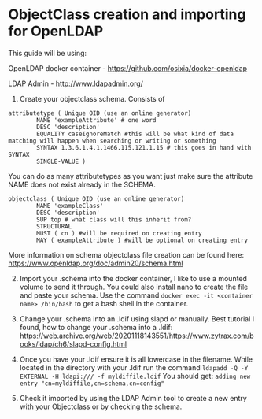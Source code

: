 # ObjectClass creation and importing for OpenLDAP

This guide will be using:

OpenLDAP docker container - https://github.com/osixia/docker-openldap

LDAP Admin - http://www.ldapadmin.org/


1. Create your objectclass schema. Consists of 
```
attributetype ( Unique OID (use an online generator) 
        NAME 'exampleAttribute' # one word
        DESC 'description'
        EQUALITY caseIgnoreMatch #this will be what kind of data matching will happen when searching or writing or something
        SYNTAX 1.3.6.1.4.1.1466.115.121.1.15 # this goes in hand with SYNTAX 
        SINGLE-VALUE )
```
You can do as many attributetypes as you want just make sure the attribute NAME does not exist already in the SCHEMA.
```
objectclass ( Unique OID (use an online generator) 
        NAME 'exampleClass'
        DESC 'description'
        SUP top # what class will this inherit from?
        STRUCTURAL
		MUST ( cn ) #will be required on creating entry
		MAY ( exampleAttribute ) #will be optional on creating entry
```

More information on schema objectclass file creation can be found here: https://www.openldap.org/doc/admin20/schema.html
		
		
2. Import your .schema into the docker container, I like to use a mounted volume to send it through. You could also install nano to create the file and paste your schema.
Use the command `docker exec -it <container name> /bin/bash` to get a bash shell in the container.

3. Change your .schema into an .ldif using slapd or manually.
	Best tutorial I found, how to change your .schema into a .ldif: https://web.archive.org/web/20201118143551/https://www.zytrax.com/books/ldap/ch6/slapd-config.html

4. Once you have your .ldif ensure it is all lowercase in the filename.
	While located in the directory with your .ldif run the command `ldapadd -Q -Y EXTERNAL -H ldapi:/// -f myldiffile.ldif`
	You should get: `adding new entry "cn=myldiffile,cn=schema,cn=config"`
	
5. Check it imported by using the LDAP Admin tool to create a new entry with your Objectclass or by checking the schema.

